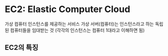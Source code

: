 # EC2: Elastic Computer Cloud

가상 컴퓨터 인스턴스를 제공하는 서비스
가상 서버(컴퓨터)는 인스턴스라고 하는 독립된 컴퓨터들을 임대받는 것
(각각의 인스턴스는 컴퓨터 1대라고 이해하면 됨)

## EC2의 특징
